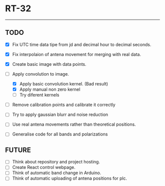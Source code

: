# RT-32
---

## TODO 

- [x] Fix UTC time data tipe from jd and decimal hour to decimal seconds.
- [x] Fix interpolaion of antena movement for merging with real data.
- [x] Create basic image with data points.
- [ ] Apply convolution to image.
  - [x] Apply basic convolution kernel. (Bad result)
  - [x] Apply manual non zero kernel
  - [ ] Try diferent kernels
- [ ] Remove calibration points and calibrate it correctly
- [ ] Try to apply gaussian blurr and noise reduction
- [ ] Use real antena movements rather than theoretical positions.
- [ ] Generalise code for all bands and polarizations
  

## FUTURE 

- [ ] Think about repository and project hosting.
- [ ] Create React control webpage.
- [ ] Think of automatic band change in Arduino.
- [ ] Think of automatic uploading of antena positions for plc.
